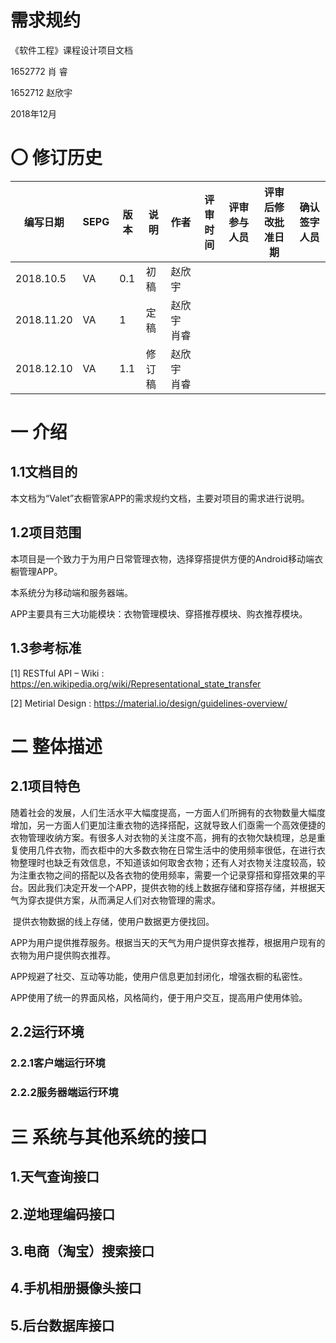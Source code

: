 # 需求规约

 

《软件工程》课程设计项目文档

 

 

 

 

1652772 肖   睿

1652712 赵欣宇

 

 

 

 

 

 

2018年12月

 

 

# 〇 修订历史

 

| **编写日期** | **SEPG** | **版本** | **说明** | **作者**    | **评审时间** | **评审参与人员** | **评审后修改批准日期** | **确认签字人员** |
| ------------ | -------- | -------- | -------- | ----------- | ------------ | ---------------- | ---------------------- | :--------------: |
| 2018.10.5    | VA       | 0.1      | 初稿     | 赵欣宇      |              |                  |                        |                  |
| 2018.11.20   | VA       | 1        | 定稿     | 赵欣宇 肖睿 |              |                  |                        |                  |
| 2018.12.10   | VA       | 1.1      | 修订稿   | 赵欣宇 肖睿 |              |                  |                        |                  |

 

 

# 一 介绍

## 1.1文档目的

本文档为“Valet”衣橱管家APP的需求规约文档，主要对项目的需求进行说明。

 

## 1.2项目范围

本项目是一个致力于为用户日常管理衣物，选择穿搭提供方便的Android移动端衣橱管理APP。

本系统分为移动端和服务器端。

APP主要具有三大功能模块：衣物管理模块、穿搭推荐模块、购衣推荐模块。

 

 

## 1.3参考标准

[1] RESTful API – Wiki : https://en.wikipedia.org/wiki/Representational_state_transfer

[2] Metirial Design : https://material.io/design/guidelines-overview/

 

# 二 整体描述

## 2.1项目特色

​	随着社会的发展，人们生活水平大幅度提高，一方面人们所拥有的衣物数量大幅度增加，另一方面人们更加注重衣物的选择搭配，这就导致人们亟需一个高效便捷的衣物管理收纳方案。有很多人对衣物的关注度不高，拥有的衣物欠缺梳理，总是重复使用几件衣物，而衣柜中的大多数衣物在日常生活中的使用频率很低，在进行衣物整理时也缺乏有效信息，不知道该如何取舍衣物；还有人对衣物关注度较高，较为注重衣物之间的搭配以及各衣物的使用频率，需要一个记录穿搭和穿搭效果的平台。因此我们决定开发一个APP，提供衣物的线上数据存储和穿搭存储，并根据天气为穿衣提供方案，从而满足人们对衣物管理的需求。

​	提供衣物数据的线上存储，使用户数据更方便找回。

​	APP为用户提供推荐服务。根据当天的天气为用户提供穿衣推荐，根据用户现有的衣物为用户提供购衣推荐。

​	APP规避了社交、互动等功能，使用户信息更加封闭化，增强衣橱的私密性。

​	APP使用了统一的界面风格，风格简约，便于用户交互，提高用户使用体验。

 

## 2.2运行环境

### 2.2.1客户端运行环境

 

### 2.2.2服务器端运行环境

 

# 三 系统与其他系统的接口

 

## 1.天气查询接口

## 2.逆地理编码接口

## 3.电商（淘宝）搜索接口

## 4.手机相册摄像头接口

## 5.后台数据库接口

 

 

 

 

 

 

 

 

 

 

 

 

 

 

 

 

 